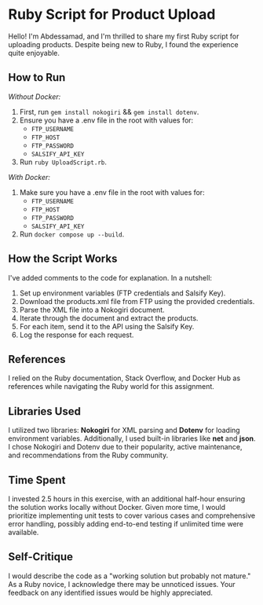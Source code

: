 # Ruby Script for Product Upload

Hello! I'm Abdessamad, and I'm thrilled to share my first Ruby script for uploading products. Despite being new to Ruby, I found the experience quite enjoyable.

## How to Run

_Without Docker:_

1.  First, run `gem install nokogiri` && `gem install dotenv`.
2.  Ensure you have a .env file in the root with values for:
    - `FTP_USERNAME`
    - `FTP_HOST`
    - `FTP_PASSWORD`
    - `SALSIFY_API_KEY`
3.  Run `ruby UploadScript.rb`.

_With Docker:_

1.  Make sure you have a .env file in the root with values for:
    - `FTP_USERNAME`
    - `FTP_HOST`
    - `FTP_PASSWORD`
    - `SALSIFY_API_KEY`
2.  Run `docker compose up --build`.

## How the Script Works

I've added comments to the code for explanation. In a nutshell:

1.  Set up environment variables (FTP credentials and Salsify Key).
2.  Download the products.xml file from FTP using the provided credentials.
3.  Parse the XML file into a Nokogiri document.
4.  Iterate through the document and extract the products.
5.  For each item, send it to the API using the Salsify Key.
6.  Log the response for each request.

## References

I relied on the Ruby documentation, Stack Overflow, and Docker Hub as references while navigating the Ruby world for this assignment.

## Libraries Used

I utilized two libraries: **Nokogiri** for XML parsing and **Dotenv** for loading environment variables. Additionally, I used built-in libraries like **net** and **json**. I chose Nokogiri and Dotenv due to their popularity, active maintenance, and recommendations from the Ruby community.

## Time Spent

I invested 2.5 hours in this exercise, with an additional half-hour ensuring the solution works locally without Docker. Given more time, I would prioritize implementing unit tests to cover various cases and comprehensive error handling, possibly adding end-to-end testing if unlimited time were available.

## Self-Critique

I would describe the code as a "working solution but probably not mature." As a Ruby novice, I acknowledge there may be unnoticed issues. Your feedback on any identified issues would be highly appreciated.
